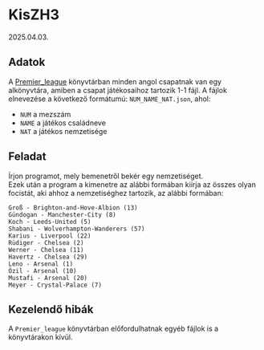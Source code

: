 # KisZH3
2025.04.03.

## Adatok
A [Premier_league](Premier_league/) könyvtárban minden angol csapatnak van egy alkönyvtára, amiben a csapat játékosaihoz tartozik 1-1 fájl. 
A fájlok elnevezése a következő formátumú: `NUM_NAME_NAT.json`, ahol:
 - `NUM` a mezszám
 - `NAME` a játékos családneve
 - `NAT` a játékos nemzetisége

## Feladat
Írjon programot, mely bemenetről bekér egy nemzetiséget.  
Ezek után a program a kimenetre az alábbi formában kiírja az összes olyan focistát, aki ahhoz a nemzetiséghez tartozik, az alábbi formában:

```
Groß - Brighton-and-Hove-Albion (13)
Gündogan - Manchester-City (8)
Koch - Leeds-United (5)
Shabani - Wolverhampton-Wanderers (57)
Karius - Liverpool (22)
Rüdiger - Chelsea (2)
Werner - Chelsea (11)
Havertz - Chelsea (29)
Leno - Arsenal (1)
Özil - Arsenal (10)
Mustafi - Arsenal (20)
Meyer - Crystal-Palace (7)
```

## Kezelendő hibák
A `Premier_league` könyvtárban előfordulhatnak egyéb fájlok is a könyvtárakon kívül.
